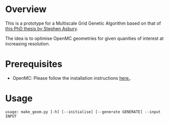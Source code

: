 Overview
========

This is a prototype for a Multiscale Grid Genetic Algorithm based on that of [this PhD thesis by Stephen Asbury](https://deepblue.lib.umich.edu/bitstream/handle/2027.42/91388/stasbury_1.pdf?sequence=1&isAllowed=y).

The idea is to optimise OpenMC geometries for given quanities of interest at increasing resolution.

Prerequisites
=============
 - OpenMC: Please follow the installation instructions [here.](https://docs.openmc.org/en/stable/usersguide/install.html). 

Usage
=====
```
usage: make_geom.py [-h] [--initialise] [--generate GENERATE] --input INPUT
```

